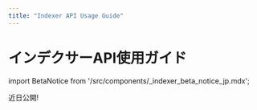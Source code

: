 ```yaml
---
title: "Indexer API Usage Guide"
---
```

# インデクサーAPI使用ガイド
<!-- import BetaNotice from '../../../src/components/\_indexer_beta_notice_jp.mdx'; -->
import BetaNotice from '/src/components/\_indexer_beta_notice_jp.mdx';


<BetaNotice />

近日公開!

<!-- todo -->
